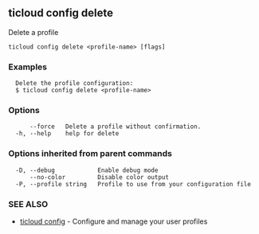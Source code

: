 ## ticloud config delete

Delete a profile

```
ticloud config delete <profile-name> [flags]
```

### Examples

```
  Delete the profile configuration:
  $ ticloud config delete <profile-name>
```

### Options

```
      --force   Delete a profile without confirmation.
  -h, --help    help for delete
```

### Options inherited from parent commands

```
  -D, --debug            Enable debug mode
      --no-color         Disable color output
  -P, --profile string   Profile to use from your configuration file
```

### SEE ALSO

* [ticloud config](ticloud_config.md)	 - Configure and manage your user profiles


